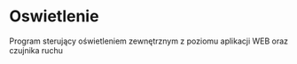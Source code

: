 # Oswietlenie
Program sterujący oświetleniem zewnętrznym z poziomu aplikacji WEB oraz czujnika ruchu
